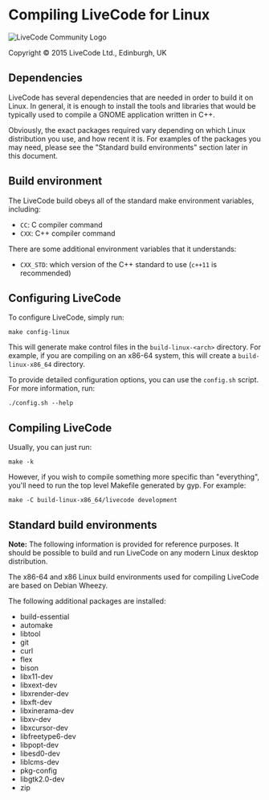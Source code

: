 # Compiling LiveCode for Linux

![LiveCode Community Logo](http://livecode.com/wp-content/uploads/2015/02/livecode-logo.png)

Copyright © 2015 LiveCode Ltd., Edinburgh, UK

## Dependencies

LiveCode has several dependencies that are needed in order to build it on Linux.  In general, it is enough to install the tools and libraries that would be typically used to compile a GNOME application written in C++.

Obviously, the exact packages required vary depending on which Linux distribution you use, and how recent it is.  For examples of the packages you may need, please see the "Standard build environments" section later in this document.

## Build environment

The LiveCode build obeys all of the standard make environment variables, including:

* `CC`: C compiler command
* `CXX`: C++ compiler command

There are some additional environment variables that it understands:

* `CXX_STD`: which version of the C++ standard to use (`c++11` is recommended)

## Configuring LiveCode

To configure LiveCode, simply run:

    make config-linux

This will generate make control files in the `build-linux-<arch>` directory.  For example, if you are compiling on an x86-64 system, this will create a `build-linux-x86_64` directory.

To provide detailed configuration options, you can use the `config.sh` script.  For more information, run:

    ./config.sh --help

## Compiling LiveCode

Usually, you can just run:

    make -k

However, if you wish to compile something more specific than "everything", you'll need to run the top level Makefile generated by gyp.  For example:

    make -C build-linux-x86_64/livecode development

## Standard build environments

**Note:** The following information is provided for reference purposes.  It should be possible to build and run LiveCode on any modern Linux desktop distribution.

The x86-64 and x86 Linux build environments used for compiling
LiveCode are based on Debian Wheezy.

The following additional packages are installed:

* build-essential
* automake
* libtool
* git
* curl
* flex
* bison
* libx11-dev
* libxext-dev
* libxrender-dev
* libxft-dev
* libxinerama-dev
* libxv-dev
* libxcursor-dev
* libfreetype6-dev
* libpopt-dev
* libesd0-dev
* liblcms-dev
* pkg-config
* libgtk2.0-dev
* zip
